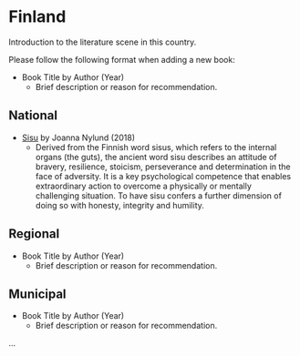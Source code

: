 # Finland

Introduction to the literature scene in this country.

Please follow the following format when adding a new book:

- Book Title by Author (Year)  
   - Brief description or reason for recommendation.

## National

- [Sisu](https://www.goodreads.com/book/show/36205181-sisu) by Joanna Nylund (2018)  
   - Derived from the Finnish word sisus, which refers to the internal organs (the guts), the ancient word sisu describes an attitude of bravery, resilience, stoicism, perseverance and determination in the face of adversity. It is a key psychological competence that enables extraordinary action to overcome a physically or mentally challenging situation. To have sisu confers a further dimension of doing so with honesty, integrity and humility.

## Regional

- Book Title by Author (Year)  
   - Brief description or reason for recommendation.

## Municipal

- Book Title by Author (Year)  
   - Brief description or reason for recommendation.

...
